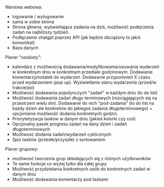 Warstwa webowa:
- logowanie / wylogowanie
- sama w sobie strona
- Strona główna, wyświetlająca zadania na dziś, możliwość podejrzenia zadań na najbliższy tydzień.
- Podłączenie chatgpt poprzez API (jak będzie obciążony to jakiś komunikat)
- Baza danych

Planer "osobisty":
 - kalendarz z możliwością dodawania/modyfikowania/usuwania wydarzeń w konkretnym dniu w konkretnym przediale godzinowym.
 Dodawanie komentarzy/notatek do wydarzeń. Dodawanie przypomnień X czasu przed wydarzeniem (pop up).
 Wyświetlanie stanu wydarzenia (przed/w trakcie/po)
 - Możliwość dodawania pojedynczych "zadań" w każdym dniu (to do list)
 - Możliwość dodawania zadań długo terminowych (rozciągających się na przestrzeni wielu dni). Dodawanie do nich "pod-zadania"
 (to do list na każdy dzień ale konkretnie do jakiegoś zadania długoterminowego) + opcjonlanie możliwość dodania konkretnych godzin.
 - Priorytetyzacja tasków w danym dniu (jakieś kolorki czy coś)
 - Opcjonalny pasek progresu zadań na dany dzień i zadań długoterminowych 
 - Możliwość dodania zadań/wydarzeń cyklicznych
 - Spis tasków (przesłe/przyszłe) z sortowaniem 
 
 
Planer grupowy:
 - możliwosć tworzenia grup składających się z różnych użytkowników
 - Te same funkcje co wyżej tylko dla całej grupy 
 - Możliwość przydzielania konkretnych osób do konkretnych zadań w danym dniu
 - Możliwość dodawania komentarzy pod taskami
 
